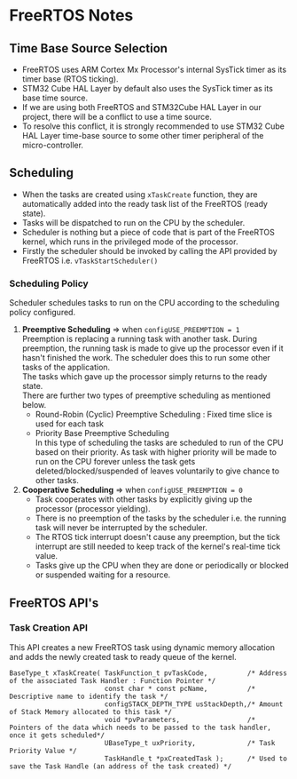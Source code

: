 # FreeRTOS Notes

## Time Base Source Selection
* FreeRTOS uses ARM Cortex Mx Processor's internal SysTick timer as its timer base (RTOS ticking).  
* STM32 Cube HAL Layer by default also uses the SysTick timer as its base time source.  
* If we are using both FreeRTOS and STM32Cube HAL Layer in our project, there will be a conflict to use a time source.  
* To resolve this conflict, it is strongly recommended to use STM32 Cube HAL Layer time-base source to some other timer peripheral of the micro-controller.  

## Scheduling
* When the tasks are created using `xTaskCreate` function, they are automatically added into the ready task list of the FreeRTOS (ready state).  
* Tasks will be dispatched to run on the CPU by the scheduler.  
* Scheduler is nothing but a piece of code that is part of the FreeRTOS kernel, which runs in the privileged mode of the processor.  
* Firstly the scheduler should be invoked by calling the API provided by FreeRTOS i.e. `vTaskStartScheduler()`  

### Scheduling Policy
Scheduler schedules tasks to run on the CPU according to the scheduling policy configured.  
1) **Preemptive Scheduling** => when `configUSE_PREEMPTION = 1 `  
   Preemption is replacing a running task with another task. During preemption, the running task is made to give up the processor even if it hasn't finished the work. The scheduler does this to run some other tasks of the application.  
   The tasks which gave up the processor simply returns to the ready state.  
   There are further two types of preemptive scheduling as mentioned below.  
   * Round-Robin (Cyclic) Preemptive Scheduling : Fixed time slice is used for each task  
   * Priority Base Preemptive Scheduling  
     In this type of scheduling the tasks are scheduled to run of the CPU based on their priority. As task with higher priority will be made to run on the CPU forever unless the task gets deleted/blocked/suspended of leaves voluntarily to give chance to other tasks.  
2) **Cooperative Scheduling** => when `configUSE_PREEMPTION = 0 `
    * Task cooperates with other tasks by explicitly giving up the processor (processor yielding).
    * There is no preemption of the tasks by the scheduler i.e. the running task will never be interrupted by the scheduler.
    * The RTOS tick interrupt doesn't cause any preemption, but the tick interrupt are still needed to keep track of the kernel's real-time tick value.
    * Tasks give up the CPU when they are done or periodically or blocked or suspended waiting for a resource.


## FreeRTOS API's
### Task Creation API
This API creates a new FreeRTOS task using dynamic memory allocation and adds the newly created task to ready queue of the kernel.  
```
BaseType_t xTaskCreate( TaskFunction_t pvTaskCode,          /* Address of the associated Task Handler : Function Pointer */
                        const char * const pcName,          /* Descriptive name to identify the task */
                        configSTACK_DEPTH_TYPE usStackDepth,/* Amount of Stack Memory allocated to this task */
                        void *pvParameters,                 /* Pointers of the data which needs to be passed to the task handler, once it gets scheduled*/
                        UBaseType_t uxPriority,             /* Task Priority Value */
                        TaskHandle_t *pxCreatedTask );      /* Used to save the Task Handle (an address of the task created) */
```


